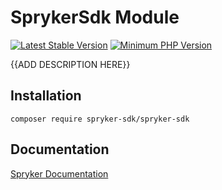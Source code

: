 # SprykerSdk Module
[![Latest Stable Version](https://poser.pugx.org/spryker-sdk/spryker-sdk/v/stable.svg)](https://packagist.org/packages/spryker-sdk/spryker-sdk)
[![Minimum PHP Version](https://img.shields.io/badge/php-%3E%3D%207.4-8892BF.svg)](https://php.net/)

{{ADD DESCRIPTION HERE}}

## Installation

```
composer require spryker-sdk/spryker-sdk
```

## Documentation

[Spryker Documentation](https://academy.spryker.com/developing_with_spryker/module_guide/modules.html)

